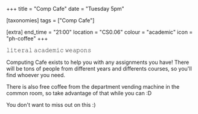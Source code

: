 +++
title = "Comp Cafe"
date = "Tuesday 5pm"

[taxonomies]
tags = ["Comp Cafe"]

[extra]
end_time = "21:00"
location = "CS0.06"
colour = "academic"
icon = "ph-coffee"
+++

𝚕𝚒𝚝𝚎𝚛𝚊𝚕 𝚊𝚌𝚊𝚍𝚎𝚖𝚒𝚌 𝚠𝚎𝚊𝚙𝚘𝚗𝚜

Computing Cafe exists to help you with any assignments you have! There will be tons of people from different years and differents courses, so you'll find whoever you need.

There is also free coffee from the department vending machine in the common room, so take advantage of that while you can :D

You don't want to miss out on this :)
